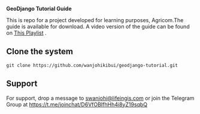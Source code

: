 **GeoDjango Tutorial Guide**

This is repo for a project developed for learning purposes, Agricom.The guide is available for download.
A video version of the guide can be found on <a href="https://www.youtube.com/playlist?list=PL7amXK4vKqATa_KrfQ3_tEF_ywAgAqWeJ"> This Playlist</a> . 


## Clone the system
```
git clone https://github.com/wanjohikibui/geodjango-tutorial.git
```

## Support
For support, drop a message to swanjohi@lifeingis.com or join the Telegram Group at https://t.me/joinchat/D6VfOBIfhHh4i8yZ19sqbQ
